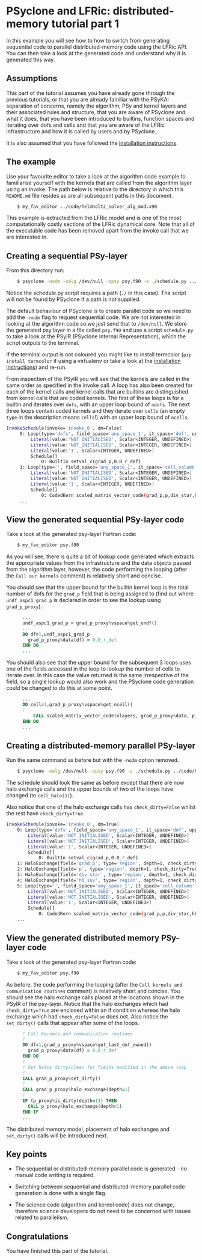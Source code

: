# PSyclone and LFRic: distributed-memory tutorial part 1 #

In this example you will see how to how to switch from generating
sequential code to parallel distributed-memory code using the LFRic
API. You can then take a look at the generated code and understand why
it is generated this way.

## Assumptions ##

This part of the tutorial assumes you have already gone through the
previous tutorials, or that you are already familiar with the PSyKAl
separation of concerns, namely the algorithm, PSy and kernel layers
and their associated rules and structure, that you are aware of
PSyclone and what it does, that you have been introduced to builtins,
function spaces and iterating over dofs and cells and that you are
aware of the LFRic infrastructure and how it is called by users and by
PSyclone.

It is also assumed that you have followed the [installation
instructions](../../../README.md).

## The example ##

Use your favourite editor to take a look at the algorithm code example
to familiarise yourself with the kernels that are called from the
algorithm layer using an invoke. The path below is relative to the
directory in which this `README.md` file resides as are all subsequent
paths in this document.

```bash
    $ my_fav_editor ../code/helmholtz_solver_alg_mod.x90
```

This example is extracted from the LFRic model and is one of the most
computationally costly sections of the LFRic dynamical core. Note
that all of the executable code has been removed apart from the invoke
call that we are interested in.

## Creating a sequential PSy-layer ##

From this directory run:

```bash
    $ psyclone -nodm -oalg /dev/null -opsy psy.f90 -s ./schedule.py ../code/helmholtz_solver_alg_mod.x90
```

Notice the schedule.py script requires a path (`./` in this case). The
script will not be found by PSyclone if a path is not supplied.

The default behaviour of PSyclone is to create parallel code so we
need to add the `-nodm` flag to request sequential code. We are not
interested in looking at the algorithm code so we just send that to
`/dev/null`. We store the generated psy layer in a file called
`psy.f90` and use a script `schedule.py` to take a look at the PSyIR
(PSyclone Internal Representation), which the script outputs to the
terminal.

If the terminal output is not coloured you might like to install
termcolor (`pip install termcolor` if using a virtualenv or take a
look at the [installation instructions](../../../README.md#Requirements))
and re-run.

From inspection of the PSyIR you will see that the kernels are called
in the same order as specified in the invoke call. A loop has also
been created for each of the kernel calls and kernel calls that are
builtins are distinguished from kernel calls that are coded
kernels. The first of these loops is for a builtin and iterates over
`dofs`, with an upper loop bound of `ndofs`. The next three loops
contain coded kernels and they iterate over `cells` (an empty `type`
in the description means `cells`!) with an upper loop bound of
`ncells`.

```bash
InvokeSchedule[invoke='invoke_0', dm=False]
     0: Loop[type='dofs', field_space='any_space_1', it_space='dof', upper_bound='ndofs']
         Literal[value:'NOT_INITIALISED', Scalar<INTEGER, UNDEFINED>]
         Literal[value:'NOT_INITIALISED', Scalar<INTEGER, UNDEFINED>]
         Literal[value:'1', Scalar<INTEGER, UNDEFINED>]
         Schedule[]
             0: BuiltIn setval_c(grad_p,0.0_r_def)
     1: Loop[type='', field_space='any_space_1', it_space='cell_column', upper_bound='ncells']
         Literal[value:'NOT_INITIALISED', Scalar<INTEGER, UNDEFINED>]
         Literal[value:'NOT_INITIALISED', Scalar<INTEGER, UNDEFINED>]
         Literal[value:'1', Scalar<INTEGER, UNDEFINED>]
         Schedule[]
             0: CodedKern scaled_matrix_vector_code(grad_p,p,div_star,hb_inv) [module_inline=False]
     ...
```

## View the generated sequential PSy-layer code ##

Take a look at the generated psy-layer Fortran code:

```bash
    $ my_fav_editor psy.f90
```

As you will see, there is quite a bit of lookup code generated which
extracts the appropriate values from the infrastructure and the data
objects passed from the algorithm layer, however, the code performing
the looping (after the `Call our kernels` comment) is relatively short
and concise.

You should see that the upper bound for the builtin kernel loop is the
total number of dofs for the `grad_p` field that is being assigned to
(find out where `undf_aspc1_grad_p` is declared in order to see the
lookup using `grad_p_proxy`).

```fortran
      ...
      undf_aspc1_grad_p = grad_p_proxy%vspace%get_undf()
      ...
      DO df=1,undf_aspc1_grad_p
        grad_p_proxy%data(df) = 0.0_r_def
      END DO
      ...
```

You should also see that the upper bound for the subsequent 3 loops
uses one of the fields accessed in the loop to lookup the number of
cells to iterate over. In this case the value returned is the same
irrespective of the field, so a single lookup would also work and the
PSyclone code generation could be changed to do this at some point.

```fortran
      ...
      DO cell=1,grad_p_proxy%vspace%get_ncell()
      !
          CALL scaled_matrix_vector_code(nlayers, grad_p_proxy%data, p_proxy%data, div_star_proxy%data, hb_inv_proxy%data, ndf_aspc1_grad_p, undf_aspc1_grad_p, map_aspc1_grad_p(:,cell), ndf_aspc2_p, undf_aspc2_p, map_aspc2_p(:,cell), ndf_w3, undf_w3, map_w3(:,cell))
      END DO
      ...
```

## Creating a distributed-memory parallel PSy-layer ##

Run the same command as before but with the `-nodm` option removed.

```bash
    $ psyclone -oalg /dev/null -opsy psy.f90 -s ./schedule.py ../code/helmholtz_solver_alg_mod.x90
```

The schedule should look the same as before except that there are now
halo exchange calls and the upper bounds of two of the loops have
changed (to `cell_halo(1)`).

Also notice that one of the halo exchange calls has `check_dirty=False`
whilst the rest have `check_dirty=True`.

```bash
InvokeSchedule[invoke='invoke_0', dm=True]
    0: Loop[type='dofs', field_space='any_space_1', it_space='dof', upper_bound='ndofs']
        Literal[value:'NOT_INITIALISED', Scalar<INTEGER, UNDEFINED>]
        Literal[value:'NOT_INITIALISED', Scalar<INTEGER, UNDEFINED>]
        Literal[value:'1', Scalar<INTEGER, UNDEFINED>]
        Schedule[]
            0: BuiltIn setval_c(grad_p,0.0_r_def)
    1: HaloExchange[field='grad_p', type='region', depth=1, check_dirty=False]
    2: HaloExchange[field='p', type='region', depth=1, check_dirty=True]
    3: HaloExchange[field='div_star', type='region', depth=1, check_dirty=True]
    4: HaloExchange[field='hb_inv', type='region', depth=1, check_dirty=True]
    5: Loop[type='', field_space='any_space_1', it_space='cell_column', upper_bound='cell_halo(1)']
        Literal[value:'NOT_INITIALISED', Scalar<INTEGER, UNDEFINED>]
        Literal[value:'NOT_INITIALISED', Scalar<INTEGER, UNDEFINED>]
        Literal[value:'1', Scalar<INTEGER, UNDEFINED>]
        Schedule[]
            0: CodedKern scaled_matrix_vector_code(grad_p,p,div_star,hb_inv) [module_inline=False]
    ...
```

## View the generated distributed memory PSy-layer code ##

Take a look at the generated psy-layer Fortran code:

```bash
    $ my_fav_editor psy.f90
```

As before, the code performing the looping (after the `Call kernels
and communication routines` comment) is relatively short and
concise. You should see the halo exchange calls placed at the
locations shown in the PSyIR of the psy-layer. Notice that the halo
exchanges which had `check_dirty=True` are enclosed within an if
condition whereas the halo exchange which had `check_dirty=False` does
not. Also notice the `set_dirty()` calls that appear after some of the
loops.

```fortran
      ! Call kernels and communication routines
      !
      DO df=1,grad_p_proxy%vspace%get_last_dof_owned()
        grad_p_proxy%data(df) = 0.0_r_def
      END DO
      !
      ! Set halos dirty/clean for fields modified in the above loop
      !
      CALL grad_p_proxy%set_dirty()
      !
      CALL grad_p_proxy%halo_exchange(depth=1)
      !
      IF (p_proxy%is_dirty(depth=1)) THEN
        CALL p_proxy%halo_exchange(depth=1)
      END IF
      ...
```

The distributed memory model, placement of halo exchanges and
`set_dirty()` calls will be introduced next.

## Key points ##

* The sequential or distributed-memory parallel code is generated - no
  manual code writing is required.
  
* Switching between sequential and distributed-memory parallel code
  generation is done with a single flag.

* The science code (algorithm and kernel code) does not change,
  therefore science developers do not need to be concerned with
  issues related to parallelism.

## Congratulations ##

You have finished this part of the tutorial.
